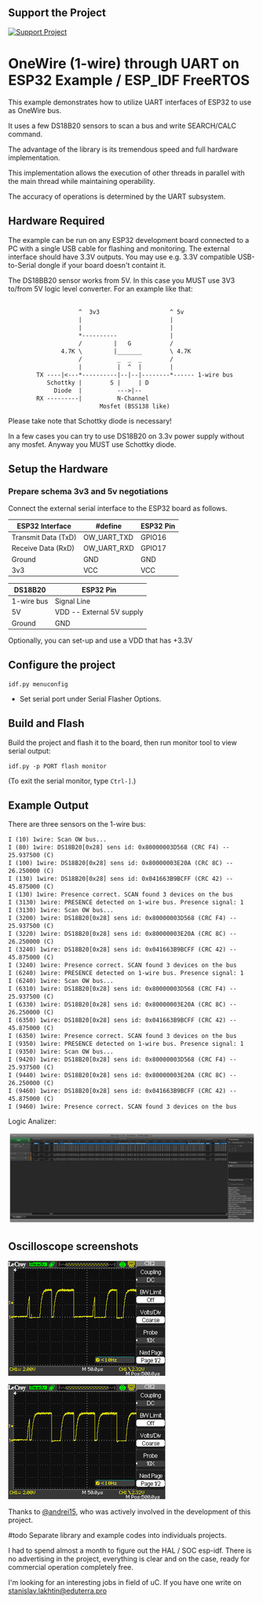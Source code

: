 ## Support the Project

[![Support Project](https://img.shields.io/badge/Support-the%20Project-8C00FF?logo=yoomoney&style=for-the-badge)](https://yoomoney.ru/quickpay/fundraise/widget?billNumber=1AE1TGAUMKM.250523)

# OneWire (1-wire) through UART on ESP32 Example / ESP_IDF FreeRTOS

This example demonstrates how to utilize UART interfaces of ESP32 to use as OneWire bus. 

It uses a few DS18B20 sensors to scan a bus and write SEARCH/CALC command.

The advantage of the library is its tremendous speed and full hardware implementation.

This implementation allows the execution of other threads in parallel with the main thread while maintaining operability.

The accuracy of operations is determined by the UART subsystem.

## Hardware Required

The example can be run on any ESP32 development board connected to a PC with a single USB cable for flashing and
monitoring. The external interface should have 3.3V outputs. You may use e.g. 3.3V compatible USB-to-Serial dongle if your board doesn't containt it.

The DS18BB20 sensor works from 5V. In this case you MUST use 3V3 to/from 5V logic level converter. 
For an example like that:

```

                    ^  3v3                    ^ 5v
                    |                         |
                    |                         |
                    *----------               |
                    /         |   G           /
               4.7K \         |_______        \ 4.7K
                    /          _  _  _        /
                    |          |  ^  |        |
        TX ----|<---*----------|--|--|--------*------ 1-wire bus
           Schottky |        S |     | D
             Diode  |          --->|--
        RX ---------|          N-Channel
                          Mosfet (BSS138 like)  
```
     

Please take note that Schottky diode is necessary!

In a few cases you can try to use DS18B20 on 3.3v power supply without any mosfet. Anyway you MUST use Schottky diode.

## Setup the Hardware

### Prepare schema 3v3 and 5v negotiations

Connect the external serial interface to the ESP32 board as follows.

| ESP32 Interface | #define | ESP32 Pin |
| --- | --- | --- |
| Transmit Data (TxD) | OW_UART_TXD | GPIO16 |
| Receive Data (RxD)  | OW_UART_RXD | GPIO17 |
| Ground  | GND | GND |
| 3v3     | VCC | VCC |

| DS18B20    | ESP32 Pin  |
| ---------  | ---------- |
| 1-wire bus | Signal Line |
| 5V         | VDD -- External 5V supply |
| Ground     | GND |


Optionally, you can set-up and use a VDD that has +3.3V

## Configure the project

```
idf.py menuconfig
```

* Set serial port under Serial Flasher Options.

## Build and Flash

Build the project and flash it to the board, then run monitor tool to view serial output:

```
idf.py -p PORT flash monitor
```

(To exit the serial monitor, type ``Ctrl-]``.)

## Example Output

There are three sensors on the 1-wire bus:

```
I (10) 1wire: Scan OW bus...
I (80) 1wire: DS18B20[0x28] sens id: 0x80000003D568 (CRC F4) -- 25.937500 (C)
I (100) 1wire: DS18B20[0x28] sens id: 0x80000003E20A (CRC 8C) -- 26.250000 (C)
I (130) 1wire: DS18B20[0x28] sens id: 0x041663B9BCFF (CRC 42) -- 45.875000 (C)
I (130) 1wire: Presence correct. SCAN found 3 devices on the bus
I (3130) 1wire: PRESENCE detected on 1-wire bus. Presence signal: 1
I (3130) 1wire: Scan OW bus...
I (3200) 1wire: DS18B20[0x28] sens id: 0x80000003D568 (CRC F4) -- 25.937500 (C)
I (3220) 1wire: DS18B20[0x28] sens id: 0x80000003E20A (CRC 8C) -- 26.250000 (C)
I (3240) 1wire: DS18B20[0x28] sens id: 0x041663B9BCFF (CRC 42) -- 45.875000 (C)
I (3240) 1wire: Presence correct. SCAN found 3 devices on the bus
I (6240) 1wire: PRESENCE detected on 1-wire bus. Presence signal: 1
I (6240) 1wire: Scan OW bus...
I (6310) 1wire: DS18B20[0x28] sens id: 0x80000003D568 (CRC F4) -- 25.937500 (C)
I (6330) 1wire: DS18B20[0x28] sens id: 0x80000003E20A (CRC 8C) -- 26.250000 (C)
I (6350) 1wire: DS18B20[0x28] sens id: 0x041663B9BCFF (CRC 42) -- 45.875000 (C)
I (6350) 1wire: Presence correct. SCAN found 3 devices on the bus
I (9350) 1wire: PRESENCE detected on 1-wire bus. Presence signal: 1
I (9350) 1wire: Scan OW bus...
I (9420) 1wire: DS18B20[0x28] sens id: 0x80000003D568 (CRC F4) -- 25.937500 (C)
I (9440) 1wire: DS18B20[0x28] sens id: 0x80000003E20A (CRC 8C) -- 26.250000 (C)
I (9460) 1wire: DS18B20[0x28] sens id: 0x041663B9BCFF (CRC 42) -- 45.875000 (C)
I (9460) 1wire: Presence correct. SCAN found 3 devices on the bus

```

Logic Analizer:

![Logic Analizer Saleae Logic](./docs/logic_analizer.png)

## Oscilloscope screenshots

![WaveForms 1](./docs/WA00001.BMP)

![WaveForms 2](./docs/WA00002.BMP)

Thanks to [@andrei15](https://github.com/andrei15), who was actively involved in the development of this project.

#todo Separate library and example codes into individuals projects.

I had to spend almost a month to figure out the HAL / SOC esp-idf. There is no advertising in the project, everything is clear
 and on the case, ready for commercial operation completely free.

I'm looking for an interesting jobs in field of uC. If you have one write on stanislav.lakhtin@eduterra.pro
